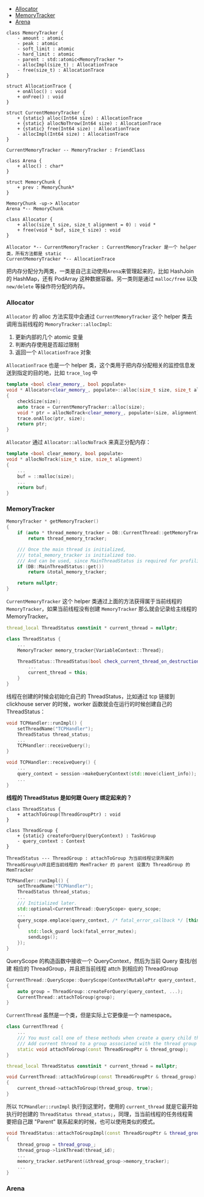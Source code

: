 
<!-- @import "[TOC]" {cmd="toc" depthFrom=1 depthTo=6 orderedList=false} -->

<!-- code_chunk_output -->

- [Allocator](#allocator)
- [MemoryTracker](#memorytracker)
- [Arena](#arena)

<!-- /code_chunk_output -->



```plantuml
class MemoryTracker {
    - amount : atomic
    - peak : atomic
    - soft_limit : atomic
    - hard_limit : atomic
    - parent : std::atomic<MemoryTracker *>
    - allocImpl(size_t) : AllocationTrace
    - free(size_t) : AllocationTrace
}

struct AllocationTrace {
    + onAlloc() : void
    + onFree() : void
}

struct CurrentMemoryTracker {
    + {static} alloc(Int64 size) : AllocationTrace
    + {static} allocNoThrow(Int64 size) : AllocationTrace
    + {static} free(Int64 size) : AllocationTrace 
    - allocImpl(Int64 size) : AllocationTrace
}

CurrentMemoryTracker -- MemoryTracker : FriendClass

class Arena {
    + alloc() : char*
}

struct MemoryChunk {
    + prev : MemoryChunk*
}

MemoryChunk -up-> Allocator
Arena *-- MemoryChunk

class Allocator {
    + alloc(size_t size, size_t alignment = 0) : void *
    + free(void * buf, size_t size) : void 
}

Allocator *-- CurrentMemoryTracker : CurrentMemoryTracker 是一个 helper 类，所有方法都是 static
CurrentMemoryTracker *-- AllocationTrace
```

把内存分配分为两类，一类是自己主动使用`Arena`来管理起来的，比如 HashJoin 的 HashMap，还有 PodArray 这种数据容器。另一类则是通过 `malloc/free` 以及 `new/delete` 等操作符分配的内存。

### Allocator

`Allocator` 的 alloc 方法实现中会通过 `CurrentMemoryTracker` 这个 helper 类去调用当前线程的 `MemoryTracker::allocImpl`:
1. 更新内部的几个 atomic 变量
2. 判断内存使用是否超过限制
3. 返回一个 `AllocationTrace` 对象

`AllocationTrace` 也是一个 helper 类，这个类用于把内存分配相关的监控信息发送到指定的目的地，比如 `trace_log` 中
```cpp
template <bool clear_memory_, bool populate>
void * Allocator<clear_memory_, populate>::alloc(size_t size, size_t alignment)
{
    checkSize(size);
    auto trace = CurrentMemoryTracker::alloc(size);
    void * ptr = allocNoTrack<clear_memory_, populate>(size, alignment);
    trace.onAlloc(ptr, size);
    return ptr;
}
```
`Allocator` 通过 `Allocator::allocNoTrack` 来真正分配内存：
```cpp
template <bool clear_memory, bool populate>
void * allocNoTrack(size_t size, size_t alignment)
{
    ...
    buf = ::malloc(size);
    ...
    return buf;
}
```
### MemoryTracker
```cpp
MemoryTracker * getMemoryTracker()
{
    if (auto * thread_memory_tracker = DB::CurrentThread::getMemoryTracker())
        return thread_memory_tracker;

    /// Once the main thread is initialized,
    /// total_memory_tracker is initialized too.
    /// And can be used, since MainThreadStatus is required for profiling.
    if (DB::MainThreadStatus::get())
        return &total_memory_tracker;

    return nullptr;
}
```
`CurrentMemoryTracker` 这个 helper 类通过上面的方法获得属于当前线程的 `MemoryTracker`，如果当前线程没有创建 `MemoryTracker` 那么就会记录给主线程的 MemoryTracker。
```cpp
thread_local ThreadStatus constinit * current_thread = nullptr;

class ThreadStatus {
    ...
    MemoryTracker memory_tracker{VariableContext::Thread};

    ThreadStatus::ThreadStatus(bool check_current_thread_on_destruction_) {
        ...
        current_thread = this;
    }
}
```
线程在创建的时候会初始化自己的 ThreadStatus，比如通过 tcp 链接到 clickhouse server 的时候，worker 函数就会在运行的时候创建自己的 ThreadStatus：
```cpp
void TCPHandler::runImpl() {
    setThreadName("TCPHandler");
    ThreadStatus thread_status;
    ...
    TCPHandler::receiveQuery();
}

void TCPHandler::receiveQuery() {
    ...
    query_context = session->makeQueryContext(std::move(client_info));
    ...
}
```

**线程的 ThreadStatus 是如何跟 Query 绑定起来的？** 
```plantuml
class ThreadStatus {
    + attachToGroup(ThreadGroupPtr) : void
}

class ThreadGroup {
    + {static} createForQuery(QueryContext) : TaskGroup
    - query_context : Context
}

ThreadStatus --- ThreadGroup : attachToGroup 为当前线程记录所属的 ThreadGroup\n并且把当前线程的 MemTracker 的 parent 设置为 ThreadGroup 的 MemTracker
```
```cpp
TCPHandler::runImpl() {
    setThreadName("TCPHandler");
    ThreadStatus thread_status;
    ...
    /// Initialized later.
    std::optional<CurrentThread::QueryScope> query_scope;
    ...
    query_scope.emplace(query_context, /* fatal_error_callback */ [this]
    {
        std::lock_guard lock(fatal_error_mutex);
        sendLogs();
    });
}
```
QueryScope 的构造函数中接收一个 QueryContext，然后为当前 Query 查找/创建 相应的 ThreadGroup，并且把当前线程 attch 到相应的 ThreadGroup
```cpp
CurrentThread::QueryScope::QueryScope(ContextMutablePtr query_context, ...)
{
    auto group = ThreadGroup::createForQuery(query_context, ...);
    CurrentThread::attachToGroup(group);
}
```
`CurrentThread` 虽然是一个类，但是实际上它更像是一个 namespace。
```cpp
class CurrentThread {
    ...
    /// You must call one of these methods when create a query child thread:
    /// Add current thread to a group associated with the thread group
    static void attachToGroup(const ThreadGroupPtr & thread_group);
}

thread_local ThreadStatus constinit * current_thread = nullptr;

void CurrentThread::attachToGroup(const ThreadGroupPtr & thread_group)
{
    current_thread->attachToGroup(thread_group, true);
}
```
所以 `TCPHandler::runImpl` 执行到这里时，使用的 `current_thread` 就是它最开始执行时创建的 `ThreadStatus thread_status;`，同理，当当前线程的任务线程需要把自己跟 "Parent" 联系起来的时候，也可以使用类似的模式。
```cpp
void ThreadStatus::attachToGroupImpl(const ThreadGroupPtr & thread_group_)
{
    thread_group = thread_group_;
    thread_group->linkThread(thread_id);
    ...
    memory_tracker.setParent(&thread_group->memory_tracker);
    ...
}
```
### Arena
